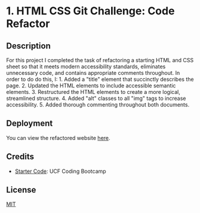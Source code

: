 # 1. HTML CSS Git Challenge: Code Refactor

## Description

For this project I completed the task of refactoring a starting HTML and CSS sheet so that it meets modern accessibility standards, eliminates unnecessary code, and contains appropriate comments throughout. In order to do do this, I:
    1. Added a "title" element that succinctly describes the page.
    2. Updated the HTML elements to include accessible semantic elements.
    3. Restructured the HTML elements to create a more logical, streamlined structure.
    4. Added "alt" classes to all "img" tags to increase accessibility.
    5. Added thorough commenting throughout both documents.

## Deployment

You can view the refactored website [here](https://aidanamato.github.io/horiseon/).

## Credits

* [Starter Code](https://github.com/coding-boot-camp/urban-octo-telegram): UCF Coding Bootcamp

## License

[MIT](./LICENSE.txt)

